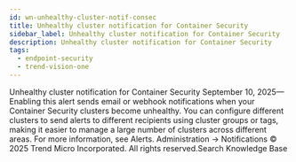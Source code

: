 ```yaml
---
id: wn-unhealthy-cluster-notif-consec
title: Unhealthy cluster notification for Container Security
sidebar_label: Unhealthy cluster notification for Container Security
description: Unhealthy cluster notification for Container Security
tags:
  - endpoint-security
  - trend-vision-one
---
```


 Unhealthy cluster notification for Container Security September 10, 2025—Enabling this alert sends email or webhook notifications when your Container Security clusters become unhealthy. You can configure different clusters to send alerts to different recipients using cluster groups or tags, making it easier to manage a large number of clusters across different areas. For more information, see Alerts. Administration → Notifications © 2025 Trend Micro Incorporated. All rights reserved.Search Knowledge Base